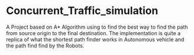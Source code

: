# Concurrent_Traffic_simulation
A Project based on A* Algorithm using to find the best way to find the path from source origin to the final destination. The implementation is quite a replica of what the shortest path finder works in Autonomous vehicle and the path find find by the Robots.  
